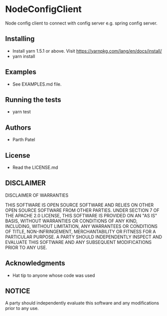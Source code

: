# NodeConfigClient
Node config client to connect with config server e.g. spring config server.

## Installing
- Install yarn 1.5.1 or above. Visit https://yarnpkg.com/lang/en/docs/install/
- yarn install

## Examples
- See EXAMPLES.md file.

## Running the tests
* yarn test

## Authors
* Parth Patel

## License
* Read the LICENSE.md

## DISCLAIMER

DISCLAIMER OF WARRANTIES
 
THIS SOFTWARE IS OPEN SOURCE SOFTWARE AND RELIES ON OTHER OPEN SOURCE SOFTWARE FROM OTHER PARTIES.  UNDER SECTION 7 OF THE APACHE 2.0 LICENSE, THIS SOFTWARE IS PROVIDED ON AN "AS IS" BASIS, WITHOUT WARRANTIES OR CONDITIONS OF ANY KIND, INCLUDING, WITHOUT LIMITATION, ANY WARRANTEES OR CONDITIONS OF TITLE, NON-INFRINGEMENT, MERCHANTABILITY OR FITNESS FOR A PARTICULAR PURPOSE.  A PARTY SHOULD INDEPENDENTLY INSPECT AND EVALUATE THIS SOFTWARE AND ANY SUBSEQUENT MODIFICATIONS PRIOR TO ANY USE.

## Acknowledgments

* Hat tip to anyone whose code was used

## NOTICE

A party should independently evaluate this software and any modifications prior to any use.